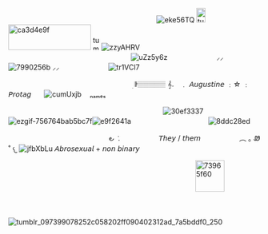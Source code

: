 
ㅤㅤㅤㅤㅤㅤㅤㅤㅤㅤㅤㅤㅤㅤㅤㅤㅤㅤㅤㅤㅤㅤㅤ![eke56TQ](https://github.com/user-attachments/assets/d84c04ba-e34d-4501-be22-bcf0592b9e0b)
<img width="18" height="29" alt="tumblr_inline_mygcnrOCc51s30exo" src="https://github.com/user-attachments/assets/be6e1832-8821-4283-8f86-55aba7afbaea" /><img width="165" height="51" alt="ca3d4e9f" src="https://github.com/user-attachments/assets/cf7d1413-4d77-4d91-a46e-42fc1223bca1" /> <img width="17" height="28" alt="tumblr_inline_mygcnpjT6y1s30exo" src="https://github.com/user-attachments/assets/bbf20437-8b8f-4ae6-9197-cbd5cb97722b" />![zzyAHRV](https://github.com/user-attachments/assets/38894ac6-ce67-4f36-a3b0-0feb9a59e083)
ㅤㅤㅤㅤㅤㅤㅤㅤㅤㅤㅤㅤㅤㅤㅤㅤㅤㅤㅤㅤㅤㅤㅤㅤㅤㅤㅤㅤㅤㅤㅤㅤㅤㅤㅤㅤㅤ![uZz5y6z](https://github.com/user-attachments/assets/972bb234-ebc1-4e6a-9090-e498cc0ed059)
ㅤㅤㅤㅤㅤㅤㅤ ⸝⸝ ![7990256b](https://github.com/user-attachments/assets/be463e8b-c7ea-47e0-9acb-a949bedaccae)  ⸝⸝
ㅤㅤㅤㅤㅤㅤㅤ ![tr1VCl7](https://github.com/user-attachments/assets/4aa51445-1409-4f0a-a66d-f923ff66f352)

ㅤㅤㅤㅤㅤㅤㅤㅤㅤㅤㅤㅤㅤㅤㅤㅤㅤㅤㅤ ׅ 𝄂𝄚𝅦𝄚𝄚𝄚𝄚 𝄞𝅄ㅤ﹒    𝘈𝘶𝘨𝘶𝘴𝘵𝘪𝘯𝘦  ﹕☆ ﹕  𝘗𝘳𝘰𝘵𝘢𝘨ㅤㅤ![cumUxjb](https://github.com/user-attachments/assets/17a42e3d-0f17-470c-95ea-122232bd43f1)
ㅤₙₐₘₑₛ

ㅤㅤㅤㅤㅤㅤㅤㅤㅤㅤㅤㅤㅤㅤㅤㅤㅤㅤㅤㅤㅤㅤㅤㅤ![30ef3337](https://github.com/user-attachments/assets/8fdbf845-ba23-4a5b-9081-f11f4a751ed9)
![ezgif-756764bab5bc7f](https://github.com/user-attachments/assets/9b269441-fbe4-4202-ac24-5d4a862c713f)![e9f2641a](https://github.com/user-attachments/assets/fcb655c8-f95f-4a28-a96f-d2cd291a1f26)ㅤㅤㅤㅤㅤㅤㅤㅤㅤㅤㅤㅤ![8ddc28ed](https://github.com/user-attachments/assets/9c12502f-de0a-427b-9b22-f86cb253334d)



ㅤ ㅤㅤㅤㅤㅤㅤㅤㅤㅤㅤㅤㅤㅤㅤ   ౿ ݁  .ㅤㅤㅤㅤㅤㅤ𝘛𝘩𝘦𝘺 / 𝘵𝘩𝘦𝘮ㅤㅤㅤㅤㅤㅤ︵   ｡ Ꮺ ˚
     𐔌    ![jfbXbLu](https://github.com/user-attachments/assets/fc49cd16-7216-4691-80bb-10268ffad1fe)
 𝘈𝘣𝘳𝘰𝘴𝘦𝘹𝘶𝘢𝘭 + 𝘯𝘰𝘯 𝘣𝘪𝘯𝘢𝘳𝘺     

ㅤㅤㅤㅤㅤㅤㅤㅤㅤㅤㅤㅤㅤㅤㅤㅤㅤㅤㅤㅤㅤㅤㅤㅤㅤㅤㅤㅤㅤ<img width="58" height="63" alt="73965f60" src="https://github.com/user-attachments/assets/a3dc5b92-7c34-420b-bf54-7d609e55379a" />

ㅤㅤㅤㅤㅤㅤㅤㅤㅤㅤㅤㅤㅤㅤㅤㅤㅤㅤㅤㅤㅤㅤㅤ



![tumblr_097399078252c058202ff090402312ad_7a5bddf0_250](https://github.com/user-attachments/assets/570e95c1-8f12-4d7b-93c1-40f995029b81)



